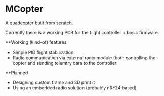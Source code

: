 # MCopter

A quadcopter built from scratch.

Currently there is a working PCB for the flight controller + basic firmware.

**Working (kind-of) features

* Simple PID flight stabilization
* Radio communication via external radio module (both controlling the copter and sending telemtry data to the controller

**Planned

* Designing custom frame and 3D print it
* Using an embedded radio solution (probably nRF24 based)

